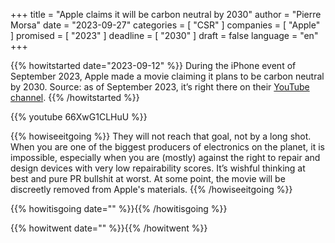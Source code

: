 +++
title     			= "Apple claims it will be carbon neutral by 2030"
author  		  = "Pierre Morsa"
date 		      = "2023-09-27"
categories 		= [ "CSR" ]
companies			= [ "Apple" ]
promised			= [ "2023" ]
deadline				= [ "2030" ]
draft      		= false
language				= "en"
+++


{{% howitstarted date="2023-09-12" %}}
During the iPhone event of September 2023, Apple made a movie claiming it plans to be carbon neutral by 2030. Source: as of September 2023, it’s right there on their [YouTube channel](https://www.youtube.com/watch?v=66XwG1CLHuU).
{{% /howitstarted %}}

<!--more-->

{{% youtube 66XwG1CLHuU %}}

{{% howiseeitgoing %}}
They will not reach that goal, not by a long shot. When you are one of the biggest producers of electronics on the planet, it is impossible, especially when you are (mostly) against the right to repair and design devices with very low repairability scores. It’s wishful thinking at best and pure PR bullshit at worst. At some point, the movie will be discreetly removed from Apple's materials. 
{{% /howiseeitgoing %}}

{{% howitisgoing date="" %}}{{% /howitisgoing %}}

{{% howitwent date="" %}}{{% /howitwent %}}


